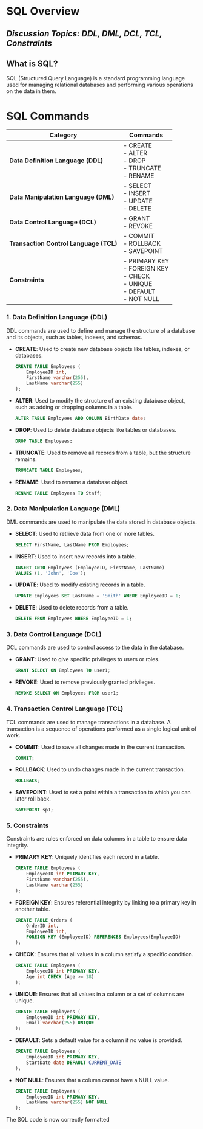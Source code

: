 # SQL Overview

## *Discussion Topics: DDL, DML, DCL, TCL, Constraints*

## What is SQL?
SQL (Structured Query Language) is a standard programming language used for managing relational databases and performing various operations on the data in them.

# SQL Commands

| **Category**                        | **Commands**                                                |
|-------------------------------------|-------------------------------------------------------------|
| **Data Definition Language (DDL)**  | - CREATE<br>- ALTER<br>- DROP<br>- TRUNCATE<br>- RENAME     |
| **Data Manipulation Language (DML)**| - SELECT<br>- INSERT<br>- UPDATE<br>- DELETE                |
| **Data Control Language (DCL)**     | - GRANT<br>- REVOKE                                         |
| **Transaction Control Language (TCL)**| - COMMIT<br>- ROLLBACK<br>- SAVEPOINT                     |
| **Constraints**                     | - PRIMARY KEY<br>- FOREIGN KEY<br>- CHECK<br>- UNIQUE<br>- DEFAULT<br>- NOT NULL |

### 1. **Data Definition Language (DDL)**
DDL commands are used to define and manage the structure of a database and its objects, such as tables, indexes, and schemas.

- **CREATE**: Used to create new database objects like tables, indexes, or databases.
  ```sql
  CREATE TABLE Employees (
      EmployeeID int,
      FirstName varchar(255),
      LastName varchar(255)
  );

- **ALTER**: Used to modify the structure of an existing database object, such as adding or dropping columns in a table.

  ```sql
  ALTER TABLE Employees ADD COLUMN BirthDate date;

- **DROP**: Used to delete database objects like tables or databases.
  ```sql
  DROP TABLE Employees;

- **TRUNCATE**: Used to remove all records from a table, but the structure remains.
  ```sql
  TRUNCATE TABLE Employees;

- **RENAME**: Used to rename a database object.
  ```sql
  RENAME TABLE Employees TO Staff;


### 2. **Data Manipulation Language (DML)**
DML commands are used to manipulate the data stored in database objects.

- **SELECT**: Used to retrieve data from one or more tables.
  ```sql
  SELECT FirstName, LastName FROM Employees;

- **INSERT**: Used to insert new records into a table.
  ```sql
  INSERT INTO Employees (EmployeeID, FirstName, LastName)
  VALUES (1, 'John', 'Doe');

- **UPDATE**: Used to modify existing records in a table.
  ```sql
  UPDATE Employees SET LastName = 'Smith' WHERE EmployeeID = 1;

- **DELETE**: Used to delete records from a table.
  ```sql
  DELETE FROM Employees WHERE EmployeeID = 1;


### 3. **Data Control Language (DCL)**
DCL commands are used to control access to the data in the database.

- **GRANT**: Used to give specific privileges to users or roles.
  ```sql
  GRANT SELECT ON Employees TO user1;

- **REVOKE**: Used to remove previously granted privileges.
  ```sql
  REVOKE SELECT ON Employees FROM user1;


### 4. **Transaction Control Language (TCL)**
TCL commands are used to manage transactions in a database. A transaction is a sequence of operations performed as a single logical unit of work.

- **COMMIT**: Used to save all changes made in the current transaction.
  ```sql
  COMMIT;

- **ROLLBACK**: Used to undo changes made in the current transaction.
  ```sql
  ROLLBACK;


- **SAVEPOINT**: Used to set a point within a transaction to which you can later roll back.
  ```sql
  SAVEPOINT sp1;


### 5. **Constraints**
Constraints are rules enforced on data columns in a table to ensure data integrity.

- **PRIMARY KEY**: Uniquely identifies each record in a table.
  ```sql
  CREATE TABLE Employees (
      EmployeeID int PRIMARY KEY,
      FirstName varchar(255),
      LastName varchar(255)
  );

- **FOREIGN KEY**: Ensures referential integrity by linking to a primary key in another table.
  ```sql
  CREATE TABLE Orders (
      OrderID int,
      EmployeeID int,
      FOREIGN KEY (EmployeeID) REFERENCES Employees(EmployeeID)
  );


- **CHECK**: Ensures that all values in a column satisfy a specific condition.
  ```sql
  CREATE TABLE Employees (
      EmployeeID int PRIMARY KEY,
      Age int CHECK (Age >= 18)
  );


- **UNIQUE**: Ensures that all values in a column or a set of columns are unique.
  ```sql
  CREATE TABLE Employees (
      EmployeeID int PRIMARY KEY,
      Email varchar(255) UNIQUE
  );


- **DEFAULT**: Sets a default value for a column if no value is provided.
  ```sql
  CREATE TABLE Employees (
      EmployeeID int PRIMARY KEY,
      StartDate date DEFAULT CURRENT_DATE
  );


- **NOT NULL**: Ensures that a column cannot have a NULL value.
  ```sql
  CREATE TABLE Employees (
      EmployeeID int PRIMARY KEY,
      LastName varchar(255) NOT NULL
  );


The SQL code is now correctly formatted 
